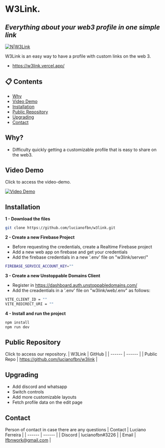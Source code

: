 # W**3**Link.
## _Everything about your web3 profile in one simple link_

[![N|W3Link](https://imgur.com/f67YEcC.png)](https://w3link.vercel.app)

W3Link is an easy way to have a profile with custom links on the web 3.

- https://w3link.vercel.app/

## 📋 Contents
- [Why](#why)
- [Video Demo](#video-demo)
- [Installation](#installation)
- [Public Repository](#public-repository)
- [Upgrading](#upgrading)
- [Contact](#contact)

## Why?

- Difficulty quickly getting a customizable profile that is easy to share on the web3. 

## Video Demo

Click to access the video-demo.

[![Video Demo](http://img.youtube.com/vi/oLpOhPtU35M/0.jpg)](https://www.youtube.com/watch?v=oLpOhPtU35M)

## Installation

**1 - Download the files**
```sh
git clone https://github.com/lucianofbn/w3link.git
```

**2 - Create a new Firebase Project**
- Before requesting the credentials, create a Realtime Firebase project
- Add a new web app on firebase and get your credentials
- Add the firebase credentials in a new '.env' file on "w3link/server/"  
 ```sh
FIREBASE_SERVICE_ACCOUNT_KEY=""
```
**3 - Create a new Unstoppable Domains Client**
- Register in https://dashboard.auth.unstoppabledomains.com/
- Add the creadentials in a '.env' file on "w3link/web/.env" as follows:
 ```sh
VITE_CLIENT_ID = ""  
VITE_REDIRECT_URI = "" 
```

**4 - Install and run the project**
 ```sh
npm install
npm run dev
```

## Public Repository
Click to access our repository.
| W3Link | GitHub |
| ------ | ------ |
| Public Repo | https://github.com/lucianofbn/w3link |

## Upgrading
- Add discord and whatsapp
- Switch controls
- Add more customizable layouts
- Fetch profile data on the edit page


## Contact 
Person of contact in case there are any questions 
| Contact | Luciano Ferreira |
| ------ | ------ |
| Discord | lucianofbn#3226 |
| Email | lfbnwork@gmail.com |

